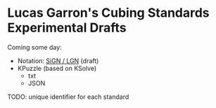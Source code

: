 # Lucas Garron's Cubing Standards Experimental Drafts

Coming some day:

- Notation: [SiGN / LGN](./notation) (draft)
- KPuzzle (based on KSolve)
  - txt
  - JSON

TODO: unique identifier for each standard
